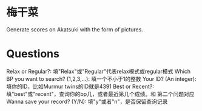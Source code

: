 # 梅干菜
Generate scores on Akatsuki with the form of pictures.

# Questions
Relax or Regular?: 填"Relax"或"Regular"代表relax模式或regular模式
Which BP you want to search? (1,2,3,...): 填一个不小于1的整数
Your ID? (An integer): 填你的ID，比如Murmur twins的ID就是4391
Best or Recent?: 填"best"或"recent"，查询你的bp几，或者最近第几个成绩。和
第二个问题对应
Wanna save your record? (Y/N): 填"y"或者"n"，是否保留查询记录
